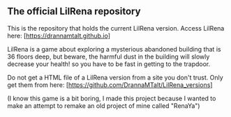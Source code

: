 The official LilRena repository
------------------------------------------------------------------------------------------------------------------
This is the repository that holds the current LilRena version. Access LilRena here: [https://drannamtalt.github.io]

LilRena is a game about exploring a mysterious abandoned building that is 36 floors deep, but beware, the harmful dust in the building will slowly decrease your health! so you have to be fast in getting to the trapdoor.

Do not get a HTML file of a LilRena version from a site you don't trust. Only get them from here: [https://github.com/DrannaMTalt/LilRena_versions]

(I know this game is a bit boring, I made this project because I wanted to make an attempt to remake an old project of mine called "RenaYa")

